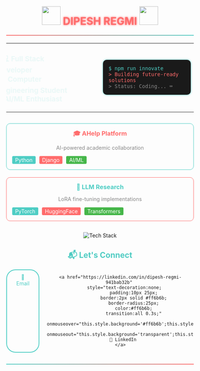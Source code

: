 <div align="center">

<!-- Animated Header -->
<h1 align="center" style="position:relative;">
  <img src="https://media.giphy.com/media/v1.Y2lkPTc5MGI3NjExY2VkYzVjOWY4ZDA4ODg3YzFjZGIxYjJlOTk0OGY5NDk2YjYyN2U2OCZlcD12MV9pbnRlcm5hbF9naWZzX2dpZklkJmN0PWc/3oKIPEqDGUULpEU0aQ/giphy.gif" width="50">
  <span style="color:#ff6b6b;animation: glow 2s infinite;">DIPESH REGMI</span>
  <img src="https://media.giphy.com/media/v1.Y2lkPTc5MGI3NjExY2VkYzVjOWY4ZDA4ODg3YzFjZGIxYjJlOTk0OGY5NDk2YjYyN2U2OCZlcD12MV9pbnRlcm5hbF9naWZzX2dpZklkJmN0PWc/3oKIPEqDGUULpEU0aQ/giphy.gif" width="50">
</h1>

<!-- Floating Divider -->
<div style="height:2px;background:linear-gradient(90deg, #ff6b6b, #4ecdc4);margin:20px 0;animation: float 3s ease-in-out infinite;"></div>

<!-- Profile Section -->
<table align="center">
  <tr>
    <td width="50%">
      <h3 style="color:#4ecdc4;border-left:3px solid #ff6b6b;padding-left:10px;animation: slideIn 1s ease-out;">
        🧑💻 Full Stack Developer<br>
        🎓 Computer Engineering Student<br>
        🤖 AI/ML Enthusiast
      </h3>
    </td>
    <td>
      <div style="background:#1a1a1a;padding:15px;border-radius:10px;animation: borderGlow 2s infinite;">
        <code style="color:#4ecdc4">$ npm run innovate</code><br>
        <code style="color:#ff6b6b">> Building future-ready solutions</code><br>
        <code style="color:#888">> Status: Coding... ⌨️</code>
      </div>
    </td>
  </tr>
</table>

<!-- Project Grid -->
<div style="display:grid;grid-template-columns:repeat(auto-fit, minmax(300px, 1fr));gap:20px;margin:30px 0;">

  <!-- Project 1 -->
  <div style="border:1px solid #4ecdc4;border-radius:10px;padding:15px;animation: cardFloat 3s ease-in-out infinite;">
    <h3 style="margin:0;color:#ff6b6b">🎓 AHelp Platform</h3>
    <p style="color:#888">AI-powered academic collaboration</p>
    <div style="display:flex;gap:10px;margin-top:10px;">
      <span style="background:#4ecdc4;color:white;padding:2px 8px;border-radius:3px;">Python</span>
      <span style="background:#ff6b6b;color:white;padding:2px 8px;border-radius:3px;">Django</span>
      <span style="background:#45b649;color:white;padding:2px 8px;border-radius:3px;">AI/ML</span>
    </div>
  </div>

  <!-- Project 2 -->
  <div style="border:1px solid #ff6b6b;border-radius:10px;padding:15px;animation: cardFloat 3s ease-in-out infinite 1s;">
    <h3 style="margin:0;color:#4ecdc4">🧠 LLM Research</h3>
    <p style="color:#888">LoRA fine-tuning implementations</p>
    <div style="display:flex;gap:10px;margin-top:10px;">
      <span style="background:#4ecdc4;color:white;padding:2px 8px;border-radius:3px;">PyTorch</span>
      <span style="background:#ff6b6b;color:white;padding:2px 8px;border-radius:3px;">HuggingFace</span>
      <span style="background:#45b649;color:white;padding:2px 8px;border-radius:3px;">Transformers</span>
    </div>
  </div>
</div>

<!-- Tech Stack Wave -->
<div align="center" style="margin:30px 0;animation: wave 5s linear infinite;">
  <img src="https://skillicons.dev/icons?i=py,js,cpp,linux,django,postgres,react,docker,git,tensorflow" alt="Tech Stack">
</div>

<!-- Contact Section -->
<div align="center" style="position:relative;">
  <h2 style="color:#4ecdc4;animation: colorShift 3s infinite;">📬 Let's Connect</h2>
  <div style="display:flex;gap:20px;justify-content:center;">
    <a href="mailto:077bct027.dipesh@pcampus.edu.np" 
       style="text-decoration:none;
              padding:10px 25px;
              border:2px solid #4ecdc4;
              border-radius:25px;
              color:#4ecdc4;
              transition:all 0.3s;"
       onmouseover="this.style.background='#4ecdc4';this.style.color='white'" 
       onmouseout="this.style.background='transparent';this.style.color='#4ecdc4'">
      📧 Email
    </a>
    
    <a href="https://linkedin.com/in/dipesh-regmi-941bab32b" 
       style="text-decoration:none;
              padding:10px 25px;
              border:2px solid #ff6b6b;
              border-radius:25px;
              color:#ff6b6b;
              transition:all 0.3s;"
       onmouseover="this.style.background='#ff6b6b';this.style.color='white'" 
       onmouseout="this.style.background='transparent';this.style.color='#ff6b6b'">
      💼 LinkedIn
    </a>
  </div>
</div>

<!-- Animated Footer -->
<div style="height:2px;
            background:linear-gradient(90deg, #4ecdc4, #ff6b6b);
            margin:30px 0;
            animation: flow 3s linear infinite;"></div>

<style>
  @keyframes glow {
    0% { text-shadow: 0 0 5px #ff6b6b; }
    50% { text-shadow: 0 0 20px #ff6b6b; }
    100% { text-shadow: 0 0 5px #ff6b6b; }
  }
  @keyframes float {
    0%, 100% { transform: translateY(0); }
    50% { transform: translateY(-5px); }
  }
  @keyframes cardFloat {
    0%, 100% { transform: translateY(0); }
    50% { transform: translateY(-8px); }
  }
  @keyframes borderGlow {
    0%, 100% { box-shadow: 0 0 5px #4ecdc4; }
    50% { box-shadow: 0 0 15px #4ecdc4; }
  }
  @keyframes colorShift {
    0%, 100% { color: #4ecdc4; }
    50% { color: #ff6b6b; }
  }
  @keyframes flow {
    0% { background-position: 0% 50%; }
    100% { background-position: 100% 50%; }
  }
  @keyframes slideIn {
    from { transform: translateX(-50px); opacity: 0; }
    to { transform: translateX(0); opacity: 1; }
  }
</style>
</div>
